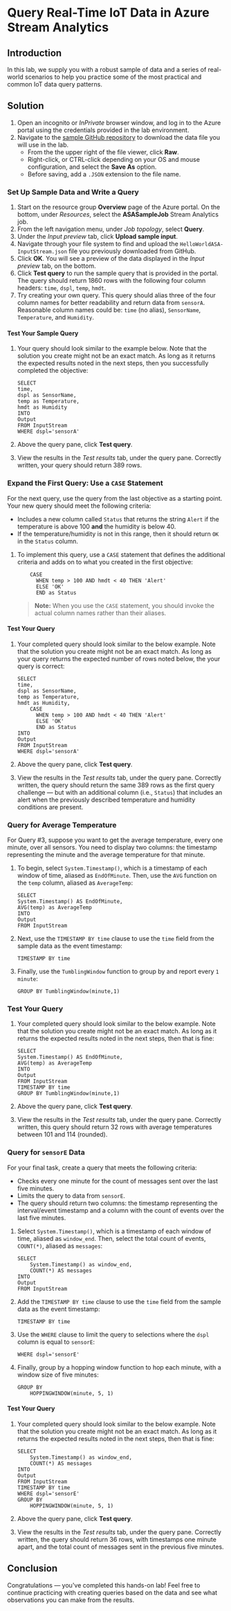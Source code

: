 # Query Real-Time IoT Data in Azure Stream Analytics
## Introduction
In this lab, we supply you with a robust sample of data and a series of real-world scenarios to help you practice some of the most practical and common IoT data query patterns.

## Solution
 1. Open an incognito or *InPrivate* browser window, and log in to the Azure portal using the credentials provided in the lab environment.
 1. Navigate to the [sample GitHub repository](https://github.com/Azure/azure-stream-analytics/blob/master/Samples/GettingStarted/HelloWorldASA-InputStream.json) to download the data file you will use in the lab.
    - From the the upper right of the file viewer, click **Raw**.
    - Right-click, or CTRL-click depending on your OS and mouse configuration, and select the **Save As** option.
    - Before saving, add a `.JSON` extension to the file name.

### Set Up Sample Data and Write a Query

 1. Start on the resource group **Overview** page of the Azure portal. On the bottom, under *Resources*, select the **ASASampleJob** Stream Analytics job.
 1. From the left navigation menu, under *Job topology*, select **Query**.
 1. Under the *Input preview* tab, click **Upload sample input**.
 1. Navigate through your file system to find and upload the `HelloWorldASA-InputStream.json` file you previously downloaded from GitHub.
 1. Click **OK**. You will see a preview of the data displayed in the *Input preview* tab, on the bottom.
 1. Click **Test query** to run the sample query that is provided in the portal. The query should return 1860 rows with the following four column headers: `time`, `dspl`, `temp`, `hmdt`.
 1. Try creating your own query. This query should alias three of the four column names for better readability and return data from `sensorA`. Reasonable column names could be: `time` (no alias), `SensorName`, `Temperature`, and `Humidity`.
 <div class="page"/>

#### Test Your Sample Query
 1. Your query should look similar to the example below. Note that the solution you create might not be an exact match. As long as it returns the expected results noted in the next steps, then you successfully completed the objective:

    ```
    SELECT
    time,
    dspl as SensorName,
    temp as Temperature,
    hmdt as Humidity
    INTO
    Output
    FROM InputStream
    WHERE dspl='sensorA'
    ```

 1. Above the query pane, click **Test query**.
 1. View the results in the *Test results* tab, under the query pane. Correctly written, your query should return 389 rows.

<div class="page"/>

### Expand the First Query: Use a `CASE` Statement
For the next query, use the query from the last objective as a starting point. Your new query should meet the following criteria:
  - Includes a new column called `Status` that returns the string `Alert` if the temperature is above 100 **and** the humidity is below 40.
  - If the temperature/humidity is not in this range, then it should return `OK` in the `Status` column.

 1. To implement this query, use a `CASE` statement that defines the additional criteria and adds on to what you created in the first objective:

    ```
        CASE
          WHEN temp > 100 AND hmdt < 40 THEN 'Alert'
          ELSE 'OK'
          END as Status
    ```
    >**Note:** When you use the `CASE` statement, you should invoke the actual column names rather than their aliases.

<div class="page"/>

#### Test Your Query
 1. Your completed query should look similar to the below example. Note that the solution you create might not be an exact match. As long as your query returns the expected number of rows noted below, the your query is correct:

    ```
    SELECT
    time,
    dspl as SensorName,
    temp as Temperature,
    hmdt as Humidity,
        CASE
          WHEN temp > 100 AND hmdt < 40 THEN 'Alert'
          ELSE 'OK'
          END as Status
    INTO
    Output
    FROM InputStream
    WHERE dspl='sensorA'
    ```

 1. Above the query pane, click **Test query**.
 1. View the results in the *Test results* tab, under the query pane. Correctly written, the query should return the same 389 rows as the first query challenge — but with an additional column (i.e., `Status`) that includes an alert when the previously described temperature and humidity conditions are present.

<div class="page"/>

### Query for Average Temperature
For Query \#3, suppose you want to get the average temperature, every one minute, over all sensors. You need to display two columns: the timestamp representing the minute and the average temperature for that minute.

 1. To begin, select `System.Timestamp()`, which is a timestamp of each window of time, aliased as `EndOfMinute`. Then, use the `AVG` function on the `temp` column, aliased as `AverageTemp`:

    ```
    SELECT
    System.Timestamp() AS EndOfMinute,
    AVG(temp) as AverageTemp
    INTO
    Output
    FROM InputStream
    ```

 1. Next, use the `TIMESTAMP BY time` clause to use the `time` field from the sample data as the event timestamp:

    ```
    TIMESTAMP BY time
    ```

 1. Finally, use the `TumblingWindow` function to group by and report every `1 minute`:

    ```
    GROUP BY TumblingWindow(minute,1)
    ```

<div class="page"/>

### Test Your Query
 1. Your completed query should look similar to the below example. Note that the solution you create might not be an exact match. As long as it returns the expected results noted in the next steps, then that is fine:

    ```
    SELECT
    System.Timestamp() AS EndOfMinute,
    AVG(temp) as AverageTemp
    INTO
    Output
    FROM InputStream
    TIMESTAMP BY time
    GROUP BY TumblingWindow(minute,1)
    ```

 1. Above the query pane, click **Test query**.
 1. View the results in the *Test results* tab, under the query pane. Correctly written, this query should return 32 rows with average temperatures between 101 and 114 (rounded).

<div class="page"/>

### Query for `sensorE` Data
For your final task, create a query that meets the following criteria:
  - Checks every one minute for the count of messages sent over the last five minutes.
  - Limits the query to data from `sensorE`.
  - The query should return two columns: the timestamp representing the interval/event timestamp and a column with the count of events over the last five minutes.

 1. Select `System.Timestamp()`, which is a timestamp of each window of time, aliased as `window_end`. Then, select the total count of events, `COUNT(*)`, aliased as `messages`:

    ```
    SELECT
        System.Timestamp() as window_end,
        COUNT(*) AS messages
    INTO
    Output
    FROM InputStream
    ```

 1. Add the `TIMESTAMP BY time` clause to use the `time` field from the sample data as the event timestamp:

    ```
    TIMESTAMP BY time
    ```

 1. Use the `WHERE` clause to limit the query to selections where the `dspl` column is equal to `sensorE`:

    ```
    WHERE dspl='sensorE'
    ```

 1. Finally, group by a hopping window function to hop each minute, with a window size of five minutes:

    ```
    GROUP BY
        HOPPINGWINDOW(minute, 5, 1)
    ```
<div class="page"/>

#### Test Your Query

 1. Your completed query should look similar to the below example. Note that the solution you create might not be an exact match. As long as it returns the expected results noted in the next steps, then that is fine:

    ```
    SELECT
        System.Timestamp() as window_end,
        COUNT(*) AS messages
    INTO
    Output
    FROM InputStream
    TIMESTAMP BY time
    WHERE dspl='sensorE'
    GROUP BY
        HOPPINGWINDOW(minute, 5, 1)
    ```

 1. Above the query pane, click **Test query**.
 1. View the results in the *Test results* tab, under the query pane. Correctly written, the query should return 36 rows, with timestamps one minute apart, and the total count of messages sent in the previous five minutes.

## Conclusion
Congratulations — you've completed this hands-on lab! Feel free to continue practicing with creating queries based on the data and see what observations you can make from the results.
